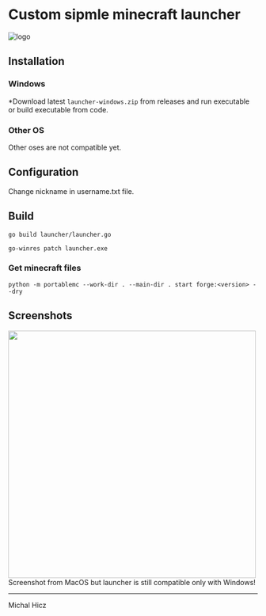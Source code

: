 # Custom sipmle minecraft launcher

![logo](https://i.imgur.com/ZTLvKhH.png)

## Installation
### Windows
*Download latest `launcher-windows.zip` from releases and run executable or build executable from code.

### Other OS
Other oses are not compatible yet.

## Configuration
Change nickname in username.txt file.

## Build 
```
go build launcher/launcher.go
```
```
go-winres patch launcher.exe
```

### Get minecraft files

```
python -m portablemc --work-dir . --main-dir . start forge:<version> --dry
```


## Screenshots
<img src="https://i.imgur.com/8nJu9Sj.png" width="500">
Screenshot from MacOS but launcher is still compatible only with Windows!

***

Michal Hicz
